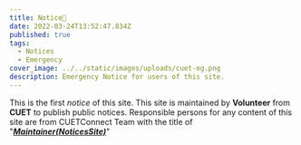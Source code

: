 ```yaml
---
title: Notice🎉
date: 2022-03-24T13:52:47.834Z
published: true
tags:
  - Notices
  - Emergency
cover_image: ../../static/images/uploads/cuet-og.png
description: Emergency Notice for users of this site.
---
```

This is the first *notice* of this site. This site is maintained by **Volunteer** from **CUET** to publish public notices. Responsible persons for any content of this site are from CUETConnect Team with the title of "***[Maintainer(NoticesSite)](https://cuetconnect.org/team)***"